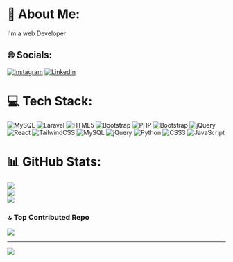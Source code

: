 # 💫 About Me:
I'm a web Developer<br>


## 🌐 Socials:
[![Instagram](https://img.shields.io/badge/Instagram-%23E4405F.svg?logo=Instagram&logoColor=white)](https://instagram.com/ueaame) [![LinkedIn](https://img.shields.io/badge/LinkedIn-%230077B5.svg?logo=linkedin&logoColor=white)](https://linkedin.com/in/https://ma.linkedin.com/in/ouiamt) 

# 💻 Tech Stack:
![MySQL](https://img.shields.io/badge/mysql-%2300000f.svg?style=flat-square&logo=mysql&logoColor=white) ![Laravel](https://img.shields.io/badge/laravel-%23FF2D20.svg?style=flat-square&logo=laravel&logoColor=white) ![HTML5](https://img.shields.io/badge/html5-%23E34F26.svg?style=flat-square&logo=html5&logoColor=white) ![Bootstrap](https://img.shields.io/badge/bootstrap-%238511FA.svg?style=flat-square&logo=bootstrap&logoColor=white) ![PHP](https://img.shields.io/badge/php-%23777BB4.svg?style=flat-square&logo=php&logoColor=white) ![Bootstrap](https://img.shields.io/badge/bootstrap-%238511FA.svg?style=flat-square&logo=bootstrap&logoColor=white) ![jQuery](https://img.shields.io/badge/jquery-%230769AD.svg?style=flat-square&logo=jquery&logoColor=white) ![React](https://img.shields.io/badge/react-%2320232a.svg?style=flat-square&logo=react&logoColor=%2361DAFB) ![TailwindCSS](https://img.shields.io/badge/tailwindcss-%2338B2AC.svg?style=flat-square&logo=tailwind-css&logoColor=white) ![MySQL](https://img.shields.io/badge/mysql-%2300000f.svg?style=flat-square&logo=mysql&logoColor=white) ![jQuery](https://img.shields.io/badge/jquery-%230769AD.svg?style=flat-square&logo=jquery&logoColor=white) ![Python](https://img.shields.io/badge/python-3670A0?style=flat-square&logo=python&logoColor=ffdd54) ![CSS3](https://img.shields.io/badge/css3-%231572B6.svg?style=flat-square&logo=css3&logoColor=white) ![JavaScript](https://img.shields.io/badge/javascript-%23323330.svg?style=flat-square&logo=javascript&logoColor=%23F7DF1E)
# 📊 GitHub Stats:
![](https://github-readme-stats.vercel.app/api?username=UeaamDigit&theme=midnight-purple&hide_border=false&include_all_commits=false&count_private=false)<br/>
![](https://github-readme-streak-stats.herokuapp.com/?user=UeaamDigit&theme=midnight-purple&hide_border=false)<br/>
![](https://github-readme-stats.vercel.app/api/top-langs/?username=UeaamDigit&theme=midnight-purple&hide_border=false&include_all_commits=false&count_private=false&layout=compact)

### 🔝 Top Contributed Repo
![](https://github-contributor-stats.vercel.app/api?username=UeaamDigit&limit=5&theme=juicyfresh&combine_all_yearly_contributions=true)

---
[![](https://visitcount.itsvg.in/api?id=UeaamDigit&icon=5&color=11)](https://visitcount.itsvg.in)

<!-- Proudly created with GPRM ( https://gprm.itsvg.in ) -->
